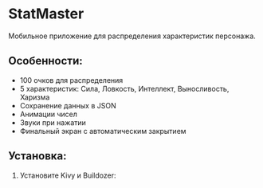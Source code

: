 # StatMaster

Мобильное приложение для распределения характеристик персонажа.

## Особенности:
- 100 очков для распределения
- 5 характеристик: Сила, Ловкость, Интеллект, Выносливость, Харизма
- Сохранение данных в JSON
- Анимации чисел
- Звуки при нажатии
- Финальный экран с автоматическим закрытием

## Установка:
1. Установите Kivy и Buildozer:
